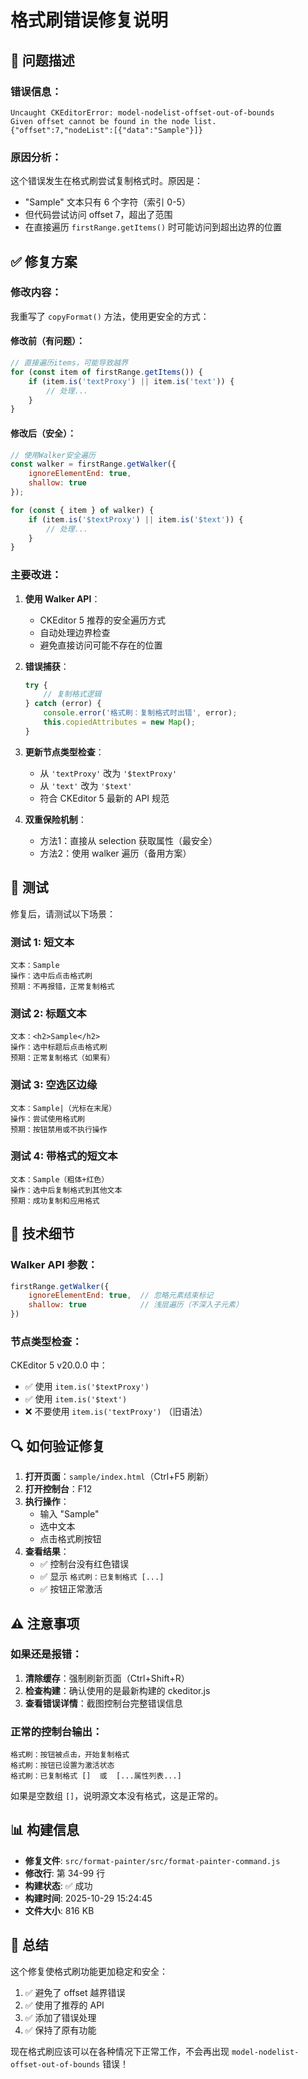 # 格式刷错误修复说明

## 🐛 问题描述

### 错误信息：
```
Uncaught CKEditorError: model-nodelist-offset-out-of-bounds
Given offset cannot be found in the node list.
{"offset":7,"nodeList":[{"data":"Sample"}]}
```

### 原因分析：

这个错误发生在格式刷尝试复制格式时。原因是：
- "Sample" 文本只有 6 个字符（索引 0-5）
- 但代码尝试访问 offset 7，超出了范围
- 在直接遍历 `firstRange.getItems()` 时可能访问到超出边界的位置

## ✅ 修复方案

### 修改内容：

我重写了 `copyFormat()` 方法，使用更安全的方式：

#### 修改前（有问题）：
```javascript
// 直接遍历items，可能导致越界
for (const item of firstRange.getItems()) {
    if (item.is('textProxy') || item.is('text')) {
        // 处理...
    }
}
```

#### 修改后（安全）：
```javascript
// 使用Walker安全遍历
const walker = firstRange.getWalker({
    ignoreElementEnd: true,
    shallow: true
});

for (const { item } of walker) {
    if (item.is('$textProxy') || item.is('$text')) {
        // 处理...
    }
}
```

### 主要改进：

1. **使用 Walker API**：
   - CKEditor 5 推荐的安全遍历方式
   - 自动处理边界检查
   - 避免直接访问可能不存在的位置

2. **错误捕获**：
   ```javascript
   try {
       // 复制格式逻辑
   } catch (error) {
       console.error('格式刷：复制格式时出错', error);
       this.copiedAttributes = new Map();
   }
   ```

3. **更新节点类型检查**：
   - 从 `'textProxy'` 改为 `'$textProxy'`
   - 从 `'text'` 改为 `'$text'`
   - 符合 CKEditor 5 最新的 API 规范

4. **双重保险机制**：
   - 方法1：直接从 selection 获取属性（最安全）
   - 方法2：使用 walker 遍历（备用方案）

## 🧪 测试

修复后，请测试以下场景：

### 测试 1: 短文本
```
文本：Sample
操作：选中后点击格式刷
预期：不再报错，正常复制格式
```

### 测试 2: 标题文本
```
文本：<h2>Sample</h2>
操作：选中标题后点击格式刷
预期：正常复制格式（如果有）
```

### 测试 3: 空选区边缘
```
文本：Sample|（光标在末尾）
操作：尝试使用格式刷
预期：按钮禁用或不执行操作
```

### 测试 4: 带格式的短文本
```
文本：Sample（粗体+红色）
操作：选中后复制格式到其他文本
预期：成功复制和应用格式
```

## 📝 技术细节

### Walker API 参数：

```javascript
firstRange.getWalker({
    ignoreElementEnd: true,  // 忽略元素结束标记
    shallow: true            // 浅层遍历（不深入子元素）
})
```

### 节点类型检查：

CKEditor 5 v20.0.0 中：
- ✅ 使用 `item.is('$textProxy')`
- ✅ 使用 `item.is('$text')`
- ❌ 不要使用 `item.is('textProxy')` （旧语法）

## 🔍 如何验证修复

1. **打开页面**：`sample/index.html`（Ctrl+F5 刷新）
2. **打开控制台**：F12
3. **执行操作**：
   - 输入 "Sample"
   - 选中文本
   - 点击格式刷按钮
4. **查看结果**：
   - ✅ 控制台没有红色错误
   - ✅ 显示 `格式刷：已复制格式 [...]`
   - ✅ 按钮正常激活

## ⚠️ 注意事项

### 如果还是报错：

1. **清除缓存**：强制刷新页面（Ctrl+Shift+R）
2. **检查构建**：确认使用的是最新构建的 ckeditor.js
3. **查看错误详情**：截图控制台完整错误信息

### 正常的控制台输出：

```
格式刷：按钮被点击，开始复制格式
格式刷：按钮已设置为激活状态
格式刷：已复制格式 []  或  [...属性列表...]
```

如果是空数组 `[]`，说明源文本没有格式，这是正常的。

## 📊 构建信息

- **修复文件**: `src/format-painter/src/format-painter-command.js`
- **修改行**: 第 34-99 行
- **构建状态**: ✅ 成功
- **构建时间**: 2025-10-29 15:24:45
- **文件大小**: 816 KB

## 🎯 总结

这个修复使格式刷功能更加稳定和安全：

1. ✅ 避免了 offset 越界错误
2. ✅ 使用了推荐的 API
3. ✅ 添加了错误处理
4. ✅ 保持了原有功能

现在格式刷应该可以在各种情况下正常工作，不会再出现 `model-nodelist-offset-out-of-bounds` 错误！

